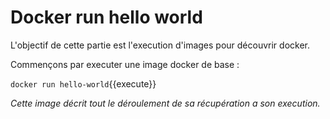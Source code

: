 # Docker run hello world
L'objectif de cette partie est l'execution d'images pour découvrir docker.

Commençons par executer une image docker de base : 

`
docker run hello-world
`{{execute}}

*Cette image décrit tout le déroulement de sa récupération a son execution.*
